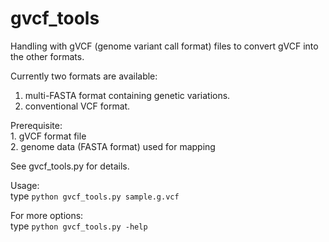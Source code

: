 gvcf_tools
==========

Handling with gVCF (genome variant call format) files
to convert gVCF into the other formats.

Currently two formats are available:

 1. multi-FASTA format containing genetic variations.
 2. conventional VCF format.

Prerequisite:  
    1. gVCF format file  
    2. genome data (FASTA format) used for mapping  
    
See gvcf_tools.py for details.

Usage:  
  type `python gvcf_tools.py sample.g.vcf`

For more options:  
  type `python gvcf_tools.py -help` 
